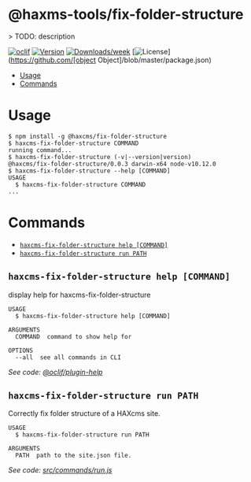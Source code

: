@haxms-tools/fix-folder-structure
=================================

&gt; TODO: description

[![oclif](https://img.shields.io/badge/cli-oclif-brightgreen.svg)](https://oclif.io)
[![Version](https://img.shields.io/npm/v/@haxms-tools/fix-folder-structure.svg)](https://npmjs.org/package/@haxms-tools/fix-folder-structure)
[![Downloads/week](https://img.shields.io/npm/dw/@haxms-tools/fix-folder-structure.svg)](https://npmjs.org/package/@haxms-tools/fix-folder-structure)
[![License](https://img.shields.io/npm/l/@haxms-tools/fix-folder-structure.svg)](https://github.com/[object Object]/blob/master/package.json)

<!-- toc -->
* [Usage](#usage)
* [Commands](#commands)
<!-- tocstop -->
# Usage
<!-- usage -->
```sh-session
$ npm install -g @haxcms/fix-folder-structure
$ haxcms-fix-folder-structure COMMAND
running command...
$ haxcms-fix-folder-structure (-v|--version|version)
@haxcms/fix-folder-structure/0.0.3 darwin-x64 node-v10.12.0
$ haxcms-fix-folder-structure --help [COMMAND]
USAGE
  $ haxcms-fix-folder-structure COMMAND
...
```
<!-- usagestop -->
# Commands
<!-- commands -->
* [`haxcms-fix-folder-structure help [COMMAND]`](#haxcms-fix-folder-structure-help-command)
* [`haxcms-fix-folder-structure run PATH`](#haxcms-fix-folder-structure-run-path)

## `haxcms-fix-folder-structure help [COMMAND]`

display help for haxcms-fix-folder-structure

```
USAGE
  $ haxcms-fix-folder-structure help [COMMAND]

ARGUMENTS
  COMMAND  command to show help for

OPTIONS
  --all  see all commands in CLI
```

_See code: [@oclif/plugin-help](https://github.com/oclif/plugin-help/blob/v2.1.6/src/commands/help.ts)_

## `haxcms-fix-folder-structure run PATH`

Correctly fix folder structure of a HAXcms site.

```
USAGE
  $ haxcms-fix-folder-structure run PATH

ARGUMENTS
  PATH  path to the site.json file.
```

_See code: [src/commands/run.js](https://github.com/elmsln/haxcms-tools/blob/v0.0.3/src/commands/run.js)_
<!-- commandsstop -->
